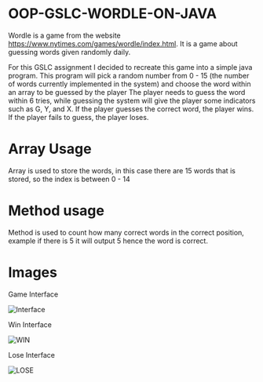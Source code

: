 # OOP-GSLC-WORDLE-ON-JAVA
Wordle is a game from the website https://www.nytimes.com/games/wordle/index.html. It is a game about guessing words given randomly daily.

For this GSLC assignment I decided to recreate this game into a simple java program.
This program will pick a random number from 0 - 15 (the number of words currently implemented in the system) and choose the word within an array to be guessed by the player
The player needs to guess the word within 6 tries, while guessing the system will give the player some indicators such as G, Y, and X.
If the player guesses the correct word, the player wins. If the player fails to guess, the player loses.


# Array Usage
Array is used to store the words, in this case there are 15 words that is stored, so the index is between 0 - 14

# Method usage
Method is used to count how many correct words in the correct position, example if there is 5 it will output 5 hence the word is correct.

# Images
Game Interface


![Interface](https://user-images.githubusercontent.com/127413800/224049424-d46bac00-f359-4c9e-9021-1c745e66401b.png)


Win Interface


![WIN](https://user-images.githubusercontent.com/127413800/224052442-bf882d3d-7d86-4580-b0df-1ae86599abd4.png)



Lose Interface


![LOSE](https://user-images.githubusercontent.com/127413800/224052430-e19c2b4c-2278-462f-8bda-f71d3f9ea3f8.png)

